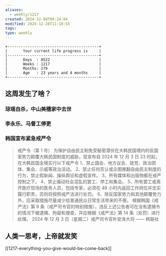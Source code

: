 ```yaml
---
aliases:
  - weekly/1217
created: 2024-12-08T09:24:04
modified: 2024-12-28T11:18:55
tags: 
type: weekly
---
```


```shell
+-----------------------------------------+
|       Your current life progress is     |
|-----------------------------------------+
|       Days  : 8522                      |
|       Weeks : 1217                      |
|       Months: 279                       |
|       Age   : 23 years and 4 months     |
+-----------------------------------------+
```

## 这周发生了啥？
### 琼瑶自杀，中山美穗家中去世
### 李永乐、马督工停更
### 韩国宣布紧急戒严令

> 戒严令（第 1 号）
> 为保护自由民主制免受秘密潜伏在大韩民国境内的反国家势力颠覆大韩民国制度的威胁，现宣布自 2024 年 12 月 3 日 23 时起，在大韩民国全境实行以下戒严令
> 1、禁止国会、地方议会、政党、政治团体、集会、示威等政治活动。
> 2、禁止任何否认或企图推翻自由民主制度的行为，禁止假新闻、操纵舆论和虚假宣传。
> 3、所有媒体和出版物都在戒严控制之下。
> 4、禁止煽动社会混乱的罢工、停工和集会。
> 5、所有罢工或离开医疗现场的医务人员，包括专家，必须在 48 小时内返回工作岗位并忠实履行职责，否则将按照戒严法进行处罚。
 > 6、除反国家势力和其他颠覆势力外，应采取措施尽量减少给普通民众日常生活带来的不便。
 > 根据韩国《戒严法》第 9 条（戒严司令官的特别措施），违反上述公告者可在没有逮捕令的情况下被逮捕、拘留和搜查，并应根据《戒严法》第 14 条（处罚）进行处理。
> 2024 年 12 月 3 日（星期二）戒严司令官朴安洙大将
> —— 韩联社

## 人类一思考，上帝就发笑

[[1217-everything-you-give-would-be-come-back]]
